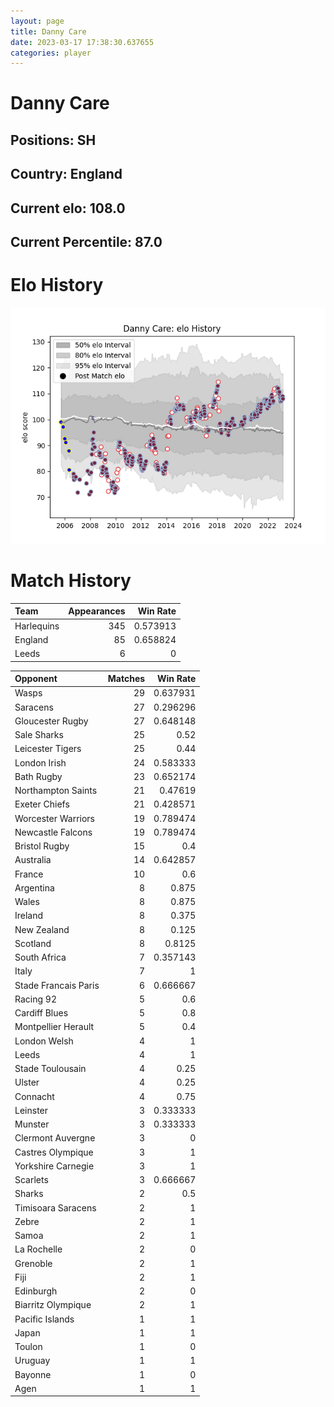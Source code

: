 ```yaml
---  
layout: page  
title: Danny Care  
date: 2023-03-17 17:38:30.637655  
categories: player  
---
```

# Danny Care

## Positions: SH

## Country: England

## Current elo: 108.0

## Current Percentile: 87.0

# Elo History


![elo history](history_DannyCare.png)
# Match History


| Team       |   Appearances |   Win Rate |
|:-----------|--------------:|-----------:|
| Harlequins |           345 |   0.573913 |
| England    |            85 |   0.658824 |
| Leeds      |             6 |   0        |

| Opponent             |   Matches |   Win Rate |
|:---------------------|----------:|-----------:|
| Wasps                |        29 |   0.637931 |
| Saracens             |        27 |   0.296296 |
| Gloucester Rugby     |        27 |   0.648148 |
| Sale Sharks          |        25 |   0.52     |
| Leicester Tigers     |        25 |   0.44     |
| London Irish         |        24 |   0.583333 |
| Bath Rugby           |        23 |   0.652174 |
| Northampton Saints   |        21 |   0.47619  |
| Exeter Chiefs        |        21 |   0.428571 |
| Worcester Warriors   |        19 |   0.789474 |
| Newcastle Falcons    |        19 |   0.789474 |
| Bristol Rugby        |        15 |   0.4      |
| Australia            |        14 |   0.642857 |
| France               |        10 |   0.6      |
| Argentina            |         8 |   0.875    |
| Wales                |         8 |   0.875    |
| Ireland              |         8 |   0.375    |
| New Zealand          |         8 |   0.125    |
| Scotland             |         8 |   0.8125   |
| South Africa         |         7 |   0.357143 |
| Italy                |         7 |   1        |
| Stade Francais Paris |         6 |   0.666667 |
| Racing 92            |         5 |   0.6      |
| Cardiff Blues        |         5 |   0.8      |
| Montpellier Herault  |         5 |   0.4      |
| London Welsh         |         4 |   1        |
| Leeds                |         4 |   1        |
| Stade Toulousain     |         4 |   0.25     |
| Ulster               |         4 |   0.25     |
| Connacht             |         4 |   0.75     |
| Leinster             |         3 |   0.333333 |
| Munster              |         3 |   0.333333 |
| Clermont Auvergne    |         3 |   0        |
| Castres Olympique    |         3 |   1        |
| Yorkshire Carnegie   |         3 |   1        |
| Scarlets             |         3 |   0.666667 |
| Sharks               |         2 |   0.5      |
| Timisoara Saracens   |         2 |   1        |
| Zebre                |         2 |   1        |
| Samoa                |         2 |   1        |
| La Rochelle          |         2 |   0        |
| Grenoble             |         2 |   1        |
| Fiji                 |         2 |   1        |
| Edinburgh            |         2 |   0        |
| Biarritz Olympique   |         2 |   1        |
| Pacific Islands      |         1 |   1        |
| Japan                |         1 |   1        |
| Toulon               |         1 |   0        |
| Uruguay              |         1 |   1        |
| Bayonne              |         1 |   0        |
| Agen                 |         1 |   1        |